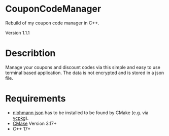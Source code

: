 # CouponCodeManager

Rebuild of my coupon code manager in C++.

Version 1.1.1


# Describtion

Manage your coupons and discount codes via this simple and easy to use terminal based application.
The data is not encrypted and is stored in a json file.


# Requirements

- [nlohmann json](https://github.com/nlohmann/json) has to be installed to be found by CMake (e.g. via [vcpkg](https://vcpkg.io/en/)).
- [CMake](https://cmake.org/) Version 3.17+
- C++ 17+
